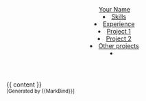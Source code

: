 <head-bottom>
  <link rel="stylesheet" href="{{baseUrl}}/stylesheets/main.css">
</head-bottom>

<header sticky>
  <navbar type="dark">
    <a slot="brand" href="{{baseUrl}}/index.html" title="Home" class="navbar-brand">Your Name</a>
    <li><a href="{{baseUrl}}/index.html#skills" class="nav-link">Skills</a></li>
    <li><a href="{{baseUrl}}/index.html#experience" class="nav-link">Experience</a></li>
    <dropdown header="Projects" class="nav-link">
      <li><a href="{{baseUrl}}/index.html#project-1" class="dropdown-item">Project 1</a></li>
      <li><a href="{{baseUrl}}/index.html#project-2" class="dropdown-item">Project 2</a></li>
      <li><a href="{{baseUrl}}/index.html#other-projects" class="dropdown-item">Other projects</a></li>
    </dropdown>
    <li slot="right">
      <form class="navbar-form">
        <searchbar :data="searchData" placeholder="Search" :on-hit="searchCallback" menu-align-right></searchbar>
      </form>
    </li>
  </navbar>
</header>

<div id="flex-body">
  <div id="content-wrapper">
    {{ content }}
  </div>
  <scroll-top-button></scroll-top-button>
</div>

<footer>
  <!-- Support MarkBind by including a link to us on your landing page! -->
  <div class="text-center">
    <small>[Generated by {{MarkBind}}]</small>
  </div>
</footer>
